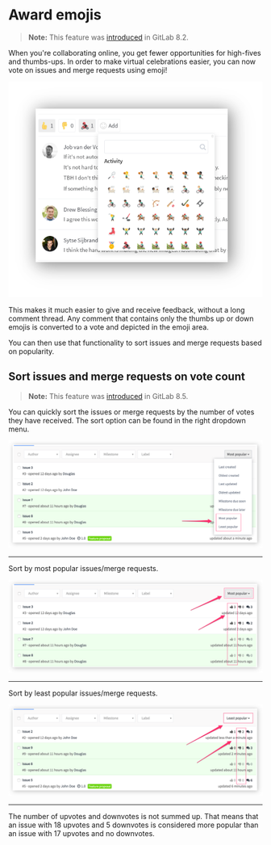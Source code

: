 # Award emojis

>**Note:**
This feature was [introduced][1825] in GitLab 8.2.

When you're collaborating online, you get fewer opportunities for high-fives
and thumbs-ups. In order to make virtual celebrations easier, you can now vote
on issues and merge requests using emoji!

![Award emoji](img/award_emoji_select.png)

This makes it much easier to give and receive feedback, without a long comment
thread. Any comment that contains only the thumbs up or down emojis is
converted to a vote and depicted in the emoji area.

You can then use that functionality to sort issues and merge requests based on
popularity.

## Sort issues and merge requests on vote count

>**Note:**
This feature was [introduced][2871] in GitLab 8.5.

You can quickly sort the issues or merge requests by the number of votes they
have received. The sort option can be found in the right dropdown menu.

![Votes sort options](img/award_emoji_votes_sort_options.png)

---

Sort by most popular issues/merge requests.

![Votes sort by most popular](img/award_emoji_votes_most_popular.png)

---

Sort by least popular issues/merge requests.

![Votes sort by least popular](img/award_emoji_votes_least_popular.png)

---

The number of upvotes and downvotes is not summed up. That means that an issue
with 18 upvotes and 5 downvotes is considered more popular than an issue with
17 upvotes and no downvotes.

[2871]: https://gitlab.com/gitlab-org/gitlab-ce/merge_requests/2781
[1825]: https://gitlab.com/gitlab-org/gitlab-ce/merge_requests/1825
